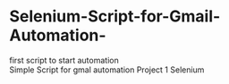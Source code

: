 # Selenium-Script-for-Gmail-Automation-
first script to start automation  
Simple Script for gmal automation
Project 1 Selenium

